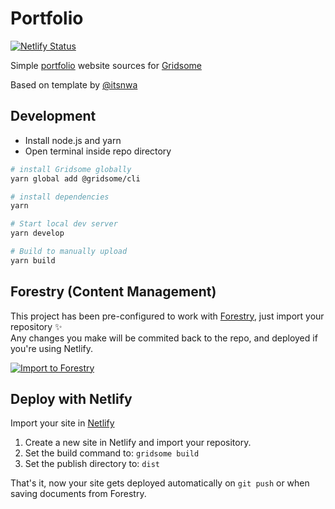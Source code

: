 # Portfolio

[![Netlify Status](https://api.netlify.com/api/v1/badges/2b69ac6e-7606-4fcb-9ff6-a6ddc9de717f/deploy-status)](https://app.netlify.com/sites/hermesiss/deploys)

Simple [portfolio](https://trismegistus.tech/) website sources for [Gridsome](https://gridsome.org/)

Based on template by [@itsnwa](https://github.com/itsnwa)

## Development

- Install node.js and yarn
- Open terminal inside repo directory

```bash
# install Gridsome globally
yarn global add @gridsome/cli

# install dependencies
yarn

# Start local dev server
yarn develop

# Build to manually upload
yarn build
```

## Forestry (Content Management)

This project has been pre-configured to work with [Forestry](https://forestry.io/), just import your repository ✨  
Any changes you make will be commited back to the repo, and deployed if you're using Netlify.

[![Import to Forestry](https://assets.forestry.io/import-to-forestryK.svg)](https://app.forestry.io/quick-start?repo=Hermesiss/portfolio)

## Deploy with Netlify

Import your site in [Netlify](https://www.netlify.com/)

1. Create a new site in Netlify and import your repository.
2. Set the build command to: `gridsome build`
3. Set the publish directory to: `dist`

That's it, now your site gets deployed automatically on `git push` or when saving documents from Forestry.
